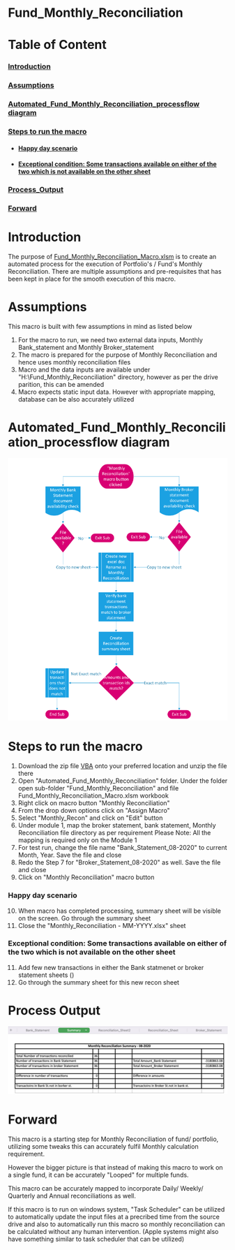 # Fund_Monthly_Reconciliation

# Table of Content
### [Introduction](#introduction-1)
### [Assumptions](#assumptions-1)
### [Automated_Fund_Monthly_Reconciliation_processflow diagram](#automated_fund_monthly_reconciliation_processflow-diagram-1)
### [Steps to run the macro](#steps-to-run-the-macro-1)
- #### [Happy day scenario](#happy-day-scenario-1)
- #### [Exceptional condition: Some transactions available on either of the two which is not available on the other sheet](#exceptional-condition-some-transactions-available-on-either-of-the-two-which-is-not-available-on-the-other-sheet-1)
### [Process_Output](#Process_Output)
### [Forward](#forward-1)

# Introduction
The purpose of [Fund_Monthly_Reconciliation_Macro.xlsm](https://github.com/HAN1T/VBA/blob/main/Automated_Fund_Monthly_Reconciliation/Fund_Monthly_Reconciliation/Fund_Monthly_Reconciliation_Macro.xlsm) is to create an automated process for the execution of Portfolio's / Fund's Monthly Reconciliation. There are multiple assumptions and pre-requisites that has been kept in place for the smooth execution of this macro.

# Assumptions
This macro is built with few assumptions in mind as listed below

1. For the macro to run, we need two external data inputs, Monthly Bank_statement and Monthly Broker_statement
2. The macro is prepared for the purpose of Monthly Reconciliation and hence uses monthly reconciliation files
3. Macro and the data inputs are available under "H:\Fund_Monthly_Reconciliation" directory, however as per the drive parition, this can be amended
5. Macro expects static input data. However with appropriate mapping, database can be also accurately utilized


# Automated_Fund_Monthly_Reconciliation_processflow diagram
![alt text](https://github.com/HAN1T/VBA/blob/main/Automated_Fund_Monthly_Reconciliation/Monthly%20Reconciliation%20Process.PNG)

# Steps to run the macro

1. Download the zip file [VBA](https://github.com/HAN1T/VBA/archive/refs/heads/main.zip) onto your preferred location and unzip the file there
2. Open "Automated_Fund_Monthly_Reconciliation" folder. Under the folder open sub-folder "Fund_Monthly_Reconciliation" and file Fund_Monthly_Reconciliation_Macro.xlsm workbook
3. Right click on macro button "Monthly Reconciliation"
4. From the drop down options click on "Assign Macro"
5. Select "Monthly_Recon" and click on "Edit" button
6. Under module 1, map the broker statement, bank statement, Monthly Reconciliation file directory as per requirement
Please Note: All the mapping is required only on the Module 1
7. For test run, change the file name "Bank_Statement_08-2020" to current Month, Year. Save the file and close
8. Redo the Step 7 for "Broker_Statement_08-2020" as well. Save the file and close
9. Click on "Monthly Reconciliation" macro button
### Happy day scenario
10. When macro has completed processing, summary sheet will be visible on the screen. Go through the summary sheet
11. Close the "Monthly_Reconciliation - MM-YYYY.xlsx" sheet

### Exceptional condition: Some transactions available on either of the two which is not available on the other sheet
11. Add few new transactions in either the Bank statmenet or broker statement sheets ()
12. Go through the summary sheet for this new recon sheet

# Process Output
![alt text](https://github.com/HAN1T/VBA/blob/main/Automated_Fund_Monthly_Reconciliation/Monthly%20Reconciliation.png)
# Forward

This macro is a starting step for Monthly Reconciliation of fund/ portfolio, utilizing some tweaks this can accurately fulfil Monthly calculation requirement.

However the bigger picture is that instead of making this macro to work on a single fund, it can be accurately "Looped" for multiple funds.

This macro can be accurately mapped to incorporate Daily/ Weekly/ Quarterly and Annual reconciliations as well.

If this macro is to run on windows system, "Task Scheduler" can be utilized to automatically update the input files at a precribed time from the source drive and also to automatically run this macro so monthly reconciliation can be calculated without any human intervention. 
(Apple systems might also have something similar to task scheduler that can be utilized)
 

